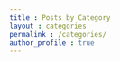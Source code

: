 ```yaml
---
title : Posts by Category
layout : categories
permalink : /categories/
author_profile : true
---
```


